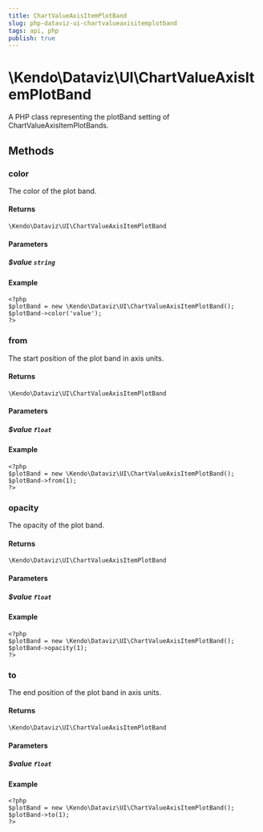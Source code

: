 ```yaml
---
title: ChartValueAxisItemPlotBand
slug: php-dataviz-ui-chartvalueaxisitemplotband
tags: api, php
publish: true
---
```


# \Kendo\Dataviz\UI\ChartValueAxisItemPlotBand

A PHP class representing the plotBand setting of ChartValueAxisItemPlotBands.


## Methods

### color
The color of the plot band.

#### Returns
`\Kendo\Dataviz\UI\ChartValueAxisItemPlotBand`

#### Parameters

##### $value `string`



#### Example 
    <?php
    $plotBand = new \Kendo\Dataviz\UI\ChartValueAxisItemPlotBand();
    $plotBand->color('value');
    ?>

### from
The start position of the plot band in axis units.

#### Returns
`\Kendo\Dataviz\UI\ChartValueAxisItemPlotBand`

#### Parameters

##### $value `float`



#### Example 
    <?php
    $plotBand = new \Kendo\Dataviz\UI\ChartValueAxisItemPlotBand();
    $plotBand->from(1);
    ?>

### opacity
The opacity of the plot band.

#### Returns
`\Kendo\Dataviz\UI\ChartValueAxisItemPlotBand`

#### Parameters

##### $value `float`



#### Example 
    <?php
    $plotBand = new \Kendo\Dataviz\UI\ChartValueAxisItemPlotBand();
    $plotBand->opacity(1);
    ?>

### to
The end position of the plot band in axis units.

#### Returns
`\Kendo\Dataviz\UI\ChartValueAxisItemPlotBand`

#### Parameters

##### $value `float`



#### Example 
    <?php
    $plotBand = new \Kendo\Dataviz\UI\ChartValueAxisItemPlotBand();
    $plotBand->to(1);
    ?>

 
